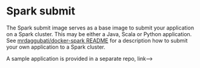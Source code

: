 # Spark submit

The Spark submit image serves as a base image to submit your application on a Spark cluster. This may be either a Java, Scala or Python application. See [mrdaggubati/docker-spark README](https://github.com/mrdaggubati/docker-spark) for a description how to submit your own application to a Spark cluster.


A sample application is provided in a separate repo, link--> 